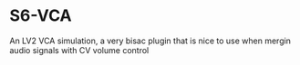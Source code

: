 # S6-VCA
An LV2 VCA simulation, a very bisac plugin that is nice to use when mergin audio signals with CV volume control

